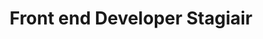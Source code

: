 ---
title: Front end Developer Stagiair
employer: De Voorhoede
startDate: 2014-05-01
endDate: 2014-07-12
---